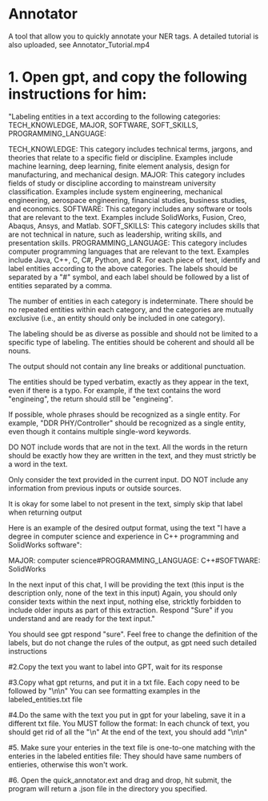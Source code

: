 # Annotator
A tool that allow you to quickly annotate your NER tags.
A detailed tutorial is also uploaded, see Annotator_Tutorial.mp4

# 1. Open gpt, and copy the following instructions for him:

"Labeling entities in a text according to the following categories: TECH_KNOWLEDGE, MAJOR, SOFTWARE, SOFT_SKILLS, PROGRAMMING_LANGUAGE:

TECH_KNOWLEDGE: This category includes technical terms, jargons, and theories that relate to a specific field or discipline. Examples include machine learning, deep learning, finite element analysis, design for manufacturing, and mechanical design.
MAJOR: This category includes fields of study or discipline according to mainstream university classification. Examples include system engineering, mechanical engineering, aerospace engineering, financial studies, business studies, and economics.
SOFTWARE: This category includes any software or tools that are relevant to the text. Examples include SolidWorks, Fusion, Creo, Abaqus, Ansys, and Matlab.
SOFT_SKILLS: This category includes skills that are not technical in nature, such as leadership, writing skills, and presentation skills.
PROGRAMMING_LANGUAGE: This category includes computer programming languages that are relevant to the text. Examples include Java, C++, C, C#, Python, and R.
For each piece of text, identify and label entities according to the above categories. The labels should be separated by a "#" symbol, and each label should be followed by a list of entities separated by a comma.

The number of entities in each category is indeterminate. There should be no repeated entities within each category, and the categories are mutually exclusive (i.e., an entity should only be included in one category).

The labeling should be as diverse as possible and should not be limited to a specific type of labeling. The entities should be coherent and should all be nouns.

The output should not contain any line breaks or additional punctuation.

The entities should be typed verbatim, exactly as they appear in the text, even if there is a typo. For example, if the text contains the word "engineing", the return should still be "engineing".

If possible, whole phrases should be recognized as a single entity. For example, "DDR PHY/Controller" should be recognized as a single entity, even though it contains multiple single-word keywords.

DO NOT include words that are not in the text. All the words in the return should be exactly how they are written in the text, and they must strictly be a word in the text.

Only consider the text provided in the current input. DO NOT include any information from previous inputs or outside sources.

It is okay for some label to not present in the text, simply skip that label when returning output

Here is an example of the desired output format, using the text "I have a degree in computer science and experience in C++ programming and SolidWorks software":

MAJOR: computer science#PROGRAMMING_LANGUAGE: C++#SOFTWARE: SolidWorks

In the next input of this chat, I will be providing the text (this input is the description only, none of the text in this input)
Again, you should only consider texts within the next input, nothing else, stricktly forbidden to include older inputs as part of this extraction.
Respond "Sure" if you understand and are ready for the text input."

You should see gpt respond "sure".
Feel free to change the definition of the labels, but do not change the rules of the output, as gpt need such detailed instructions

#2.Copy the text you want to label into GPT, wait for its response

#3.Copy what gpt returns, and put it in a txt file. Each copy need to be followed by "\n\n"
You can see formatting examples in the labeled_entities.txt file

#4.Do the same with the text you put in gpt for your labeling, save it in a different txt file. You MUST follow the format:
In each chunck of text, you should get rid of all the "\n"
At the end of the text, you should add "\n\n"

#5. Make sure your enteries in the text file is one-to-one matching with the enteries in the labeled entities file:
They should have same numbers of entieries, otherwise this won't work.

#6. Open the quick_annotator.ext and drag and drop, hit submit, the program will return a .json file in the directory you specified.

